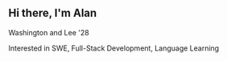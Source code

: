 ## Hi there, I'm Alan

Washington and Lee '28

Interested in SWE, Full-Stack Development, Language Learning


